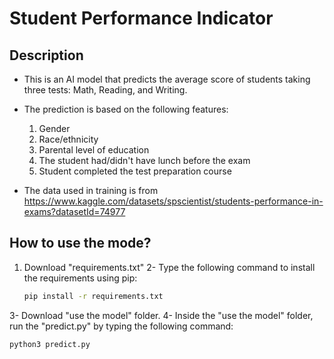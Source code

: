 # Student Performance Indicator

## Description

- This is an AI model that predicts the average score of students taking three tests: Math, Reading, and Writing.
- The prediction is based on the following features:
   1. Gender
   2. Race/ethnicity
   3. Parental level of education
   4. The student had/didn't have lunch before the exam
   5. Student completed the test preparation course 


- The data used in training is from https://www.kaggle.com/datasets/spscientist/students-performance-in-exams?datasetId=74977

## How to use the mode?
1. Download "requirements.txt"
2- Type the following command to install the requirements using pip:

   ```bash
   pip install -r requirements.txt
   ```
3- Download "use the model" folder.
4- Inside the "use the model" folder, run the "predict.py" by typing the following command:
   ```bash
   python3 predict.py
   ``` 

